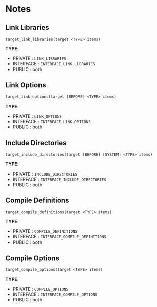 # Notes

## Link Libraries
`target_link_libraries(target <TYPE> items)`

**TYPE**:
* PRIVATE : `LINK_LIBRARIES`
* INTERFACE : `INTERFACE_LINK_LIBRARIES`
* PUBLIC : both


## Link Options
`target_link_options(target [BEFORE] <TYPE> items)`

**TYPE**:
* PRIVATE : `LINK_OPTIONS`
* INTERFACE : `INTERFACE_LINK_OPTIONS`
* PUBLIC : both


## Include Directories
`target_include_directories(target [BEFORE] [SYSTEM] <TYPE> items)`

**TYPE**:
* PRIVATE : `INCLUDE_DIRECTORIES`
* INTERFACE : `INTERFACE_INCLUDE_DIRECTORIES`
* PUBLIC : both


## Compile Definitions
`target_compile_definitions(target <TYPE> items)`

**TYPE**:
* PRIVATE : `COMPILE_DEFINITIONS`
* INTERFACE : `INTERFACE_COMPILE_DEFINITIONS`
* PUBLIC : both


## Compile Options
`target_compile_options(target <TYPE> items)`

**TYPE**:
* PRIVATE : `COMPILE_OPTIONS`
* INTERFACE : `INTERFACE_COMPILE_OPTIONS`
* PUBLIC : both
